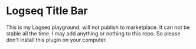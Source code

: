 # Logseq Title Bar

This is my Logseq playground, will not publish to marketplace. It can not be stable all the time. I may add anything or nothing to this repo. So please don't install this plugin on your computer.
